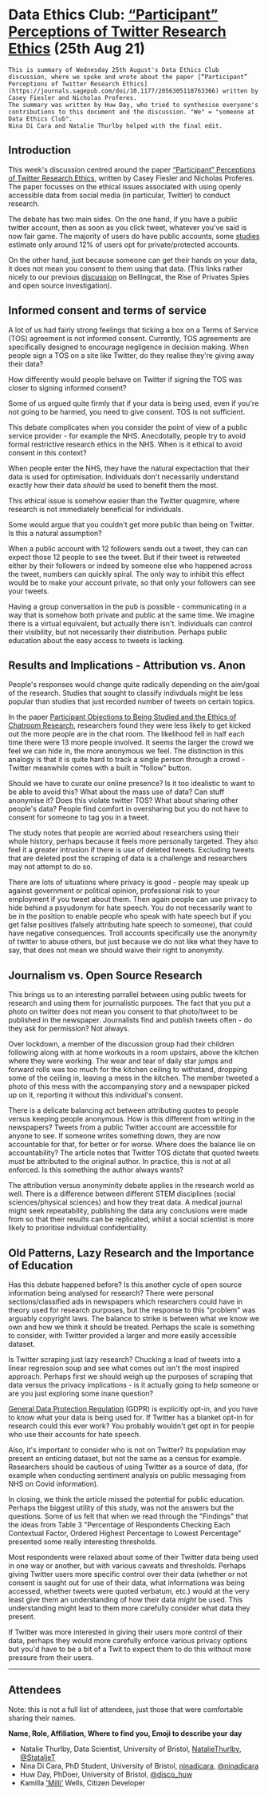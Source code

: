 # Data Ethics Club: [“Participant” Perceptions of Twitter Research Ethics](https://journals.sagepub.com/doi/10.1177/2056305118763366) (25th Aug 21)

```{admonition} What's this? 
This is summary of Wednesday 25th August's Data Ethics Club discussion, where we spoke and wrote about the paper [“Participant” Perceptions of Twitter Research Ethics](https://journals.sagepub.com/doi/10.1177/2056305118763366) written by Casey Fiesler and Nicholas Proferes.
The summary was written by Huw Day, who tried to synthesise everyone's contributions to this document and the discussion. "We" = "someone at Data Ethics Club". 
Nina Di Cara and Natalie Thurlby helped with the final edit.
```
## Introduction

This week's discussion centred around the paper [“Participant” Perceptions of Twitter Research Ethics](https://journals.sagepub.com/doi/10.1177/2056305118763366), written by Casey Fiesler and Nicholas Proferes. The paper focusses on the ethical issues associated with using openly accessible data from social media (in particular, Twitter) to conduct research. 

The debate has two main sides. On the one hand, if you have a public twitter account, then as soon as you click tweet, whatever you've said is now fair game. The majority of users do have public accounts, some [studies](http://temp.beevolve.com/twitter-statistics/) estimate only around 12% of users opt for private/protected accounts. 

On the other hand, just because someone can get their hands on your data, it does not mean you consent to them using that data. (This links rather nicely to our previous [discussion](https://very-good-science.github.io/data-ethics-club/contents/write_ups/2021/28-07-21_writeup.html) on Bellingcat, the Rise of Privates Spies and open source investigation). 

## Informed consent and terms of service

A lot of us had fairly strong feelings that ticking a box on a Terms of Service (TOS) agreement is not informed consent. Currently, TOS agreements are specifically designed to encourage negligence in decision making. When people sign a TOS on a site like Twitter, do they realise they're giving away their data? 

How differently would people behave on Twitter if signing the TOS was closer to signing informed consent?

Some of us argued quite firmly that if your data is being used, even if you're not going to be harmed, you need to give consent. TOS is not sufficient.

This debate complicates when you consider the point of view of a public service provider - for example the NHS. Anecdotally, people try to avoid formal restrictive research ethics in the NHS.  When is it ethical to avoid consent in this context?

When people enter the NHS, they have the natural expectaction that their data is used for optimisation. Individuals don't necessarily understand exactly how their data *should* be used to benefit them the most. 

This ethical issue is somehow easier than the Twitter quagmire, where research is not immediately beneficial for individuals.

Some would argue that you couldn't get more public than being on Twitter. Is this a natural assumption? 

When a public account with 12 followers sends out a tweet, they can can expect those 12 people to see the tweet. But if their tweet is retweeted either by their followers or indeed by someone else who happened across the tweet, numbers can quickly spiral. The only way to inhibit this effect would be to make your account private, so that only your followers can see your tweets. 

Having a group conversation in the pub is possible - communicating in a way that is somehow both private and public at the same time. We imagine there is a virtual equivalent, but actually there isn't. Individuals can control their visibility, but not necessarily their distribution. Perhaps public education about the easy access to tweets is lacking.

## Results and Implications - Attribution vs. Anon

People's responses would change quite radically depending on the aim/goal of the research. Studies that sought to classify indivduals might be less popular than studies that just recorded number of tweets on certain topics.

In the paper [Participant Objections to Being Studied and the Ethics of Chatroom Research](https://www.tandfonline.com/doi/abs/10.1080/01972240490423030), researchers found they were less likely to get kicked out the more people are in the chat room. The likelihood fell in half each time there were 13 more people involved. It seems the larger the crowd we feel we can hide in, the more anonymous we feel. The distinction in this analogy is that it is quite hard to track a single person through a crowd - Twitter meanwhile comes with a built in "follow" button.

Should we have to curate our online presence? Is it too idealistic to want to be able to avoid this? What about the mass use of data? Can stuff anonymise it? Does this violate twitter TOS? What about sharing other people's data? People find comfort in oversharing but you do not have to consent for someone to tag you in a tweet.

The study notes that people are worried about researchers using their whole history, perhaps because it feels more personally targeted. They also feel it a greater intrusion if there is use of deleted tweets. Excluding tweets that are deleted post the scraping of data is a challenge and researchers may not attempt to do so.

There are lots of situations where privacy is good - people may speak up against government or political opinion, professional risk to your employment if you tweet about them. Then again people can use privacy to hide behind a psyudonym for hate speech. You do not necessarily want to be in the position to enable people who speak with hate speech but if you get false positives (falsely attributing hate speech to someone), that could have negative consequences. Troll accounts specifically use the anonymity of twitter to abuse others, but just because we do not like what they have to say, that does not mean we should waive their right to anonymity. 

## Journalism vs. Open Source Research

This brings us to an interesting parrallel between using public tweets for research and using them for journalistic purposes. The fact that you put a photo on twitter does not mean you consent to that photo/tweet to be published in the newspaper. Journalists find and publish tweets often - do they ask for permission? Not always.

Over lockdown, a member of the discussion group had their children following along with at home workouts in a room upstairs, above the kitchen where they were working. The wear and tear of daily star jumps and forward rolls was too much for the kitchen ceiling to withstand, dropping some of the ceiling in, leaving a mess in the kitchen. The member tweeted a photo of this mess with the accompanying story and a newspaper picked up on it, reporting it without this individual's consent. 

There is a delicate balancing act between attributing quotes to people versus keeping people anonymous. How is this different from writing in the newspapers? Tweets from a public Twitter account are accessible for anyone to see. If someone writes something down, they are now accountable for that, for better or for worse. Where does the balance lie on accountability? The article notes that Twitter TOS dictate that quoted tweets *must* be attributed to the original author. In practice, this is not at all enforced. Is this something the author always wants? 

The attribution versus anonyminity debate applies in the research world as well. There is a difference between different STEM disciplines (social sciences/physical sciences) and how they treat data. A medical journal might seek repeatability, publishing the data any conclusions were made from so that their results can be replicated, whilst a social scientist is more likely to prioritise individual confidentiality. 

## Old Patterns, Lazy Research and the Importance of Education

Has this debate happened before? Is this another cycle of open source information being analysed for research? There were personal sections/classified ads in newspapers which researchers could have in theory used for research purposes, but the response to this "problem" was arguably copyright laws. The balance to strike is between what we know we own and how we think it should be treated. Perhaps the scale is something to consider, with Twitter provided a larger and more easily accessible dataset.

Is Twitter scraping just lazy research? Chucking a load of tweets into a linear regression soup and see what comes out isn't the most inspired approach. Perhaps first we should weigh up the purposes of scraping that data versus the privacy implications - is it actually going to help someone or are you just exploring some inane question? 

[General Data Protection Regulation](https://gdpr-info.eu/) (GDPR) is explicitly opt-in, and you have to know what your data is being used for. If Twitter has a blanket opt-in for research could this ever work? You probably wouldn't get opt in for people who use their accounts for hate speech. 

Also, it's important to consider who is not on Twitter? Its population may present an enticing dataset, but not the same as a census for example. Researchers should be cautious of using Twitter as a source of data, (for example when conducting sentiment analysis on public messaging from NHS on Covid information). 

In closing, we think the article missed the potential for public education. Perhaps the biggest utility of this study, was not the answers but the questions. Some of us felt that when we read through the "Findings" that the ideas from Table 3 "Percentage of Respondents Checking Each Contextual
Factor, Ordered Highest Percentage to Lowest Percentage" presented some really interesting thresholds.

Most respondents were relaxed about some of their Twitter data being used in one way or another, but with various caveats and thresholds. Perhaps giving Twitter users more specific control over their data (whether or not consent is saught out for use of their data, what informations was being accessed, whether tweets were quoted verbatum, etc.) would at the very least give them an understanding of how their data *might* be used. This understanding might lead to them more carefully consider what data they present. 

If Twitter was more interested in giving their users more control of their data, perhaps they would more carefully enforce various privacy options but you'd have to be a bit of a Twit to expect them to do this without more pressure from their users.

---

## Attendees

Note: this is not a full list of attendees, just those that were comfortable sharing their names.

__Name, Role, Affiliation, Where to find you, Emoji to describe your day__
- Natalie Thurlby, Data Scientist, University of Bristol, [NatalieThurlby](https://github.com/NatalieThurlby/), [@StatalieT](https://twitter.com/StatalieT) 
- Nina Di Cara, PhD Student, University of Bristol, [ninadicara](https://github.com/ninadicara/), [@ninadicara](https://twitter.com/ninadicara)
- Huw Day, PhDoer, University of Bristol, [@disco_huw](https://twitter.com/disco_huw)
- Kamilla ['Milli'](https://www.linkedin.com/in/kamilla-wells/) Wells, Citizen Developer
